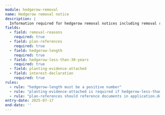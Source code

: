 ```yaml
---
module: hedgerow-removal
name: Hedgerow removal notice
description: |
  Information required for hedgerow removal notices including removal reasons, plans, length details, age considerations, and interest declarations
fields:
  - field: removal-reasons
    required: true
  - field: plan-references
    required: true
  - field: hedgerow-length
    required: true
  - field: hedgerow-less-than-30-years
    required: true
  - field: planting-evidence-attached
  - field: interest-declaration
    required: true
rules:
  - rule: "hedgerow-length must be a positive number"
  - rule: "planting-evidence-attached is required if hedgerow-less-than-30-years is true"
  - rule: "plan-references should reference documents in application.documents"
entry-date: 2025-07-17
end-date: ''
---
```

